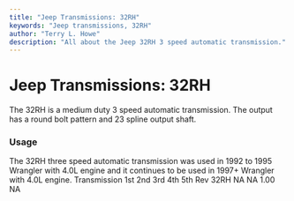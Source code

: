 ```yaml
---
title: "Jeep Transmissions: 32RH"
keywords: "Jeep transmissions, 32RH"
author: "Terry L. Howe"
description: "All about the Jeep 32RH 3 speed automatic transmission."
---
```


# Jeep Transmissions: 32RH
The 32RH is a medium duty 3 speed automatic transmission.  The
output has a round bolt pattern and 23 spline output shaft.
### Usage
The 32RH three speed automatic transmission was used in 1992 to
1995 Wrangler with 4.0L engine and it continues to be used in
1997+ Wrangler with 4.0L engine.
Transmission 1st 2nd 3rd 4th 5th Rev 
32RH NA NA 1.00   NA